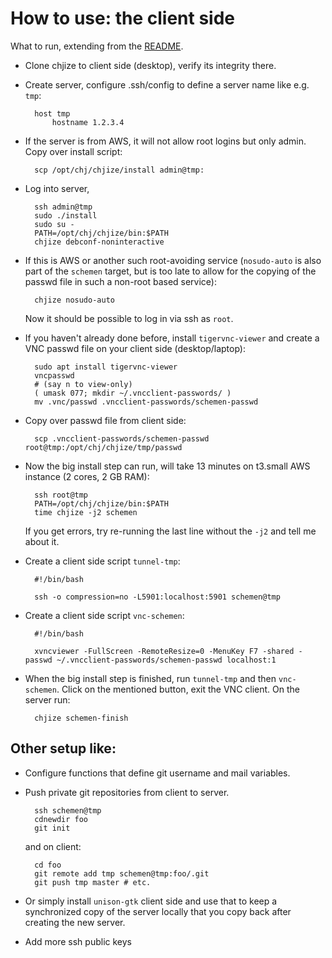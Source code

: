 # How to use: the client side

What to run, extending from the [README](README.md).

* Clone chjize to client side (desktop), verify its integrity there.

* Create server, configure .ssh/config to define a server name like e.g. `tmp`:

        host tmp
            hostname 1.2.3.4

* If the server is from AWS, it will not allow root logins but only
  admin. Copy over install script:

        scp /opt/chj/chjize/install admin@tmp:

* Log into server,

        ssh admin@tmp
        sudo ./install 
        sudo su -
        PATH=/opt/chj/chjize/bin:$PATH
        chjize debconf-noninteractive

* If this is AWS or another such root-avoiding service (`nosudo-auto`
  is also part of the `schemen` target, but is too late to allow for
  the copying of the passwd file in such a non-root based service):

        chjize nosudo-auto

  Now it should be possible to log in via ssh as `root`.

* If you haven't already done before, install `tigervnc-viewer` and
  create a VNC passwd file on your client side (desktop/laptop):

        sudo apt install tigervnc-viewer
        vncpasswd
        # (say n to view-only)
        ( umask 077; mkdir ~/.vncclient-passwords/ )
        mv .vnc/passwd .vncclient-passwords/schemen-passwd

* Copy over passwd file from client side:

        scp .vncclient-passwords/schemen-passwd root@tmp:/opt/chj/chjize/tmp/passwd

* Now the big install step can run, will take 13 minutes on t3.small AWS instance (2 cores, 2 GB RAM):

        ssh root@tmp
        PATH=/opt/chj/chjize/bin:$PATH
        time chjize -j2 schemen

    If you get errors, try re-running the last line without the `-j2` and tell me about it.

* Create a client side script `tunnel-tmp`:

        #!/bin/bash

        ssh -o compression=no -L5901:localhost:5901 schemen@tmp

* Create a client side script `vnc-schemen`:

        #!/bin/bash

        xvncviewer -FullScreen -RemoteResize=0 -MenuKey F7 -shared -passwd ~/.vncclient-passwords/schemen-passwd localhost:1

* When the big install step is finished, run `tunnel-tmp` and then `vnc-schemen`. Click on the mentioned button, exit the VNC client. On the server run:

        chjize schemen-finish

## Other setup like:

* Configure functions that define git username and mail variables.

* Push private git repositories from client to server.

        ssh schemen@tmp
        cdnewdir foo
        git init
        
    and on client:
    
        cd foo
        git remote add tmp schemen@tmp:foo/.git
        git push tmp master # etc.
        
* Or simply install `unison-gtk` client side and use that to keep a
  synchronized copy of the server locally that you copy back after
  creating the new server.

* Add more ssh public keys

